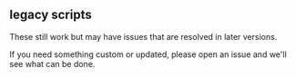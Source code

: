 ## legacy scripts
These still work but may have issues that are resolved in later versions.

If you need something custom or updated, please open an issue and we'll see what can be done.
